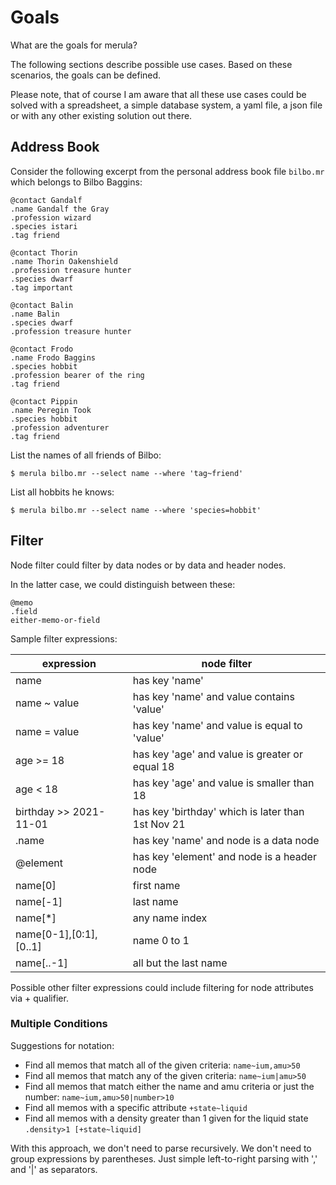 
# Goals

What are the goals for merula?

The following sections describe possible use cases. Based on these
scenarios, the goals can be defined.

Please note, that of course I am aware that all these use cases could
be solved with a spreadsheet, a simple database system, a yaml file, a
json file or with any other existing solution out there.

## Address Book

Consider the following excerpt from the personal address book file
`bilbo.mr` which belongs to Bilbo Baggins:

```
@contact Gandalf
.name Gandalf the Gray
.profession wizard
.species istari
.tag friend

@contact Thorin
.name Thorin Oakenshield
.profession treasure hunter
.species dwarf
.tag important

@contact Balin
.name Balin
.species dwarf
.profession treasure hunter

@contact Frodo
.name Frodo Baggins
.species hobbit
.profession bearer of the ring
.tag friend

@contact Pippin
.name Peregin Took
.species hobbit
.profession adventurer
.tag friend
```

List the names of all friends of Bilbo:

    $ merula bilbo.mr --select name --where 'tag~friend'

List all hobbits he knows:

    $ merula bilbo.mr --select name --where 'species=hobbit'


## Filter

Node filter could filter by data nodes or by data and header nodes.

In the latter case, we could distinguish between these:

```
@memo
.field
either-memo-or-field
```

Sample filter expressions:

| expression             | node filter                                            |
| ---------------------- | ------------------------------------------------------ |
| name                   | has key 'name'                                         |
| name ~ value           | has key 'name' and value contains 'value'              |
| name = value           | has key 'name' and value is equal to 'value'           |
| age >= 18              | has key 'age' and value is greater or equal 18         |
| age < 18               | has key 'age' and value is smaller than 18             |
| birthday >> 2021-11-01 | has key 'birthday' which is later than 1st Nov 21      |
| .name                  | has key 'name' and node is a data node                 |
| @element               | has key 'element' and node is a header node            |
| name[0]                | first name                                             |
| name[-1]               | last name                                              |
| name[*]                | any name index                                         |
| name[0-1],[0:1],[0..1] | name 0 to 1                                            |
| name[..-1]             | all but the last name                                  |

Possible other filter expressions could include filtering for node
attributes via + qualifier.


### Multiple Conditions

Suggestions for notation:

- Find all memos that match all of the given criteria:
  ```name~ium,amu>50```
- Find all memos that match any of the given criteria:
  ```name~ium|amu>50```
- Find all memos that match either the name and amu criteria or just the number:
  ```name~ium,amu>50|number>10```
- Find all memos with a specific attribute
  ```+state~liquid```
- Find all memos with a density greater than 1 given for the liquid state
  ```.density>1 [+state~liquid]```

With this approach, we don't need to parse recursively.
We don't need to group expressions by parentheses.
Just simple left-to-right parsing with ',' and '|' as separators.






  


